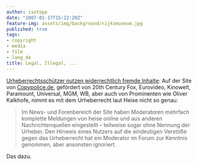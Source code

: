 ```yaml
---
author: isotopp
date: "2007-01-17T15:22:20Z"
feature-img: assets/img/background/rijksmuseum.jpg
published: true
tags:
- copyright
- media
- film
- lang_de
title: Legal, Illegal, ...
---
```


[Urheberrechtsschützer nutzen widerrechtlich fremde Inhalte](http://www.heise.de/newsticker/meldung/83849): 
Auf der Site von
[Copypolice.de](http://www.copypolice.de/), gefördert von 20th Century Fox,
Eurovideo, Kinowelt, Paramount, Universal, MGM, WB, aber auch von
Prominenten wie Oliver Kalkhofe, nimmt es mit dem Urheberrecht laut Heise
nicht so genau:

> Im News- und Forenbereich der Site haben Moderatoren mehrfach komplette
> Meldungen von heise online und aus anderen Nachrichtenquellen eingestellt
> &#8211; teilweise sogar ohne Nennung der Urheber. Den Hinweis eines
> Nutzers auf die eindeutigen Verstöße gegen das Urheberrecht hat ein
> Moderator im Forum zur Kenntnis genommen, aber ansonsten ignoriert.

Das dazu.
